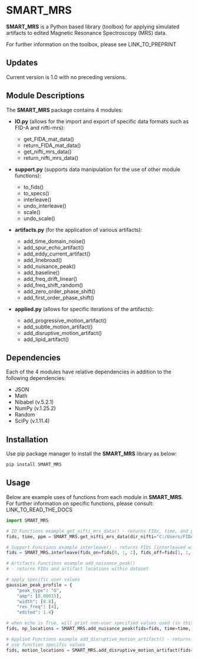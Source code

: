 # SMART_MRS
**SMART_MRS** is a Python based library (toolbox) for applying 
simulated artifacts to edited Magnetic Resonance Spectroscopy (MRS) data.

For further information on the toolbox, please see LINK_TO_PREPRINT


## Updates
Current version is 1.0 with no preceding versions.


## Module Descriptions
The **SMART_MRS** package contains 4 modules:
* **IO.py** (allows for the import and export of specific data formats such as FID-A and nifti-mrs):
    * get_FIDA_mat_data()
    * return_FIDA_mat_data()
    * get_nifti_mrs_data()
    * return_nifti_mrs_data()

* **support.py** (supports data manipulation for the use of other module functions):
    * to_fids()
    * to_specs()
    * interleave()
    * undo_interleave()
    * scale()
    * undo_scale()

* **artifacts.py** (for the application of various artifacts):
    * add_time_domain_noise()
    * add_spur_echo_artifact()
    * add_eddy_current_artifact()
    * add_linebroad()
    * add_nuisance_peak()
    * add_baseline()
    * add_freq_drift_linear()
    * add_freq_shift_random()
    * add_zero_order_phase_shift()
    * add_first_order_phase_shift()

* **applied.py** (allows for specific iterations of the artifacts):
    * add_progressive_motion_artifact()
    * add_subtle_motion_artifact()
    * add_disruptive_motion_artifact()
    * add_lipid_artifact()


## Dependencies
Each of the 4 modules have relative dependencies in addition to the following dependencies:
* JSON
* Math
* Nibabel (v.5.2.1)
* NumPy (v.1.25.2)
* Random
* SciPy (v.1.11.4)


## Installation
Use pip package manager to install the **SMART_MRS** library as below:

```bash
pip install SMART_MRS
```


## Usage
Below are example uses of functions from each module in **SMART_MRS**.
For further information on specific functions, please consult: LINK_TO_READ_THE_DOCS

```python
import SMART_MRS

# IO Functions example get_nifti_mrs_data() - returns FIDs, time, and ppm
fids, time, ppm = SMART_MRS.get_nifti_mrs_data(dir_nifti="C:/Users/FIDA/MyNiftiMRSFile.nii.gz")

# Support Functions example interleave() - returns FIDs [interleaved with 'ON' first]
fids = SMART_MRS.interleave(fids_on=fids[0, :, :], fids_off=fids[1, :, :])

# Artifacts Functions example add_nuisance_peak() 
# - returns FIDs and artifact locations within dataset

# apply specific user values
gaussian_peak_profile = {
    "peak_type": "G",
    "amp": [0.00015],
    "width": [0.8],    
    "res_freq": [4],
    "edited": 1.4}

# when echo is True, will print non-user specified values used (in this case, the locations of the artifacts)
fids, np_locations = SMART_MRS.add_nuisance_peak(fids=fids, time=time, peak_profile=gaussian_peak_profile, num_trans=3, echo=True)

# Applied Functions example add_disruptive_motion_artifact() - returns FIDs and artifact locations within dataset
# use function specific values
fids, motion_locations = SMART_MRS.add_disruptive_motion_artifact(fids=fids, time=time, ppm=ppm, mot_locs=[3, 52], nmb_motion=2)
```
